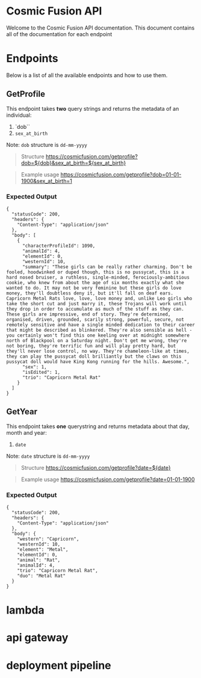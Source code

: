 # Cosmic Fusion API

Welcome to the Cosmic Fusion API documentation. This document contains all of the documentation for each endpoint

# Endpoints

Below is a list of all the available endpoints and how to use them.

## GetProfile

This endpoint takes **two** query strings and returns the metadata of an individual:

1. `dob``
2. `sex_at_birth`

Note: `dob` structure is `dd-mm-yyyy`

> Structure
https://cosmicfusion.com/getprofile?dob=${dob}&sex_at_birth=${sex_at_birth}

> Example usage
https://cosmicfusion.com/getprofile?dob=01-01-1900&sex_at_birth=1

### Expected Output

```
{
  "statusCode": 200,
  "headers": {
    "Content-Type": "application/json"
  },
  "body": [
    {
      "characterProfileId": 1090,
      "animalId": 4,
      "elementId": 0,
      "westernId": 10,
      "summary": "These girls can be really rather charming. Don't be fooled, hoodwinked or duped though, this is no pussycat, this is a hard nosed bruiser, a ruthless, single-minded, ferociously-ambitious cookie, who knew from about the age of six months exactly what she wanted to do. It may not be very feminine but these girls do love money, they'll doubtless deny it, but it'll fall on deaf ears. Capricorn Metal Rats love, love, love money and, unlike Leo girls who take the short cut and just marry it, these Trojans will work until they drop in order to accumulate as much of the stuff as they can. These girls are impressive, end of story. They're determined, organised, driven, grounded, scarily strong, powerful, secure, not remotely sensitive and have a single minded dedication to their career that might be described as blinkered. They're also sensible as hell - you certainly won't find this one keeling over at midnight somewhere north of Blackpool on a Saturday night. Don't get me wrong, they're not boring, they're terrific fun and will play pretty hard, but they'll never lose control, no way. They're chameleon-like at times, they can play the pussycat doll brilliantly but the claws on this pussycat doll would have King Kong running for the hills. Awesome.",
      "sex": 1,
      "isEdited": 1,
      "trio": "Capricorn Metal Rat"
    }
  ]
}
```

## GetYear

This endpoint takes **one** querystring and returns metadata about that day, month and year:

1. `date`

Note: `date` structure is `dd-mm-yyyy`

> Structure
https://cosmicfusion.com/getprofile?date=${date}

> Example usage
https://cosmicfusion.com/getprofile?date=01-01-1900

### Expected Output

```
{
  "statusCode": 200,
  "headers": {
    "Content-Type": "application/json"
  },
  "body": {
    "western": "Capricorn",
    "westernId": 10,
    "element": "Metal",
    "elementId": 0,
    "animal": "Rat",
    "animalId": 4,
    "trio": "Capricorn Metal Rat",
    "duo": "Metal Rat"
  }
}
```


# lambda

# api gateway

# deployment pipeline